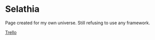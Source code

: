 # Selathia
Page created for my own universe. Still refusing to use any framework.

[Trello](https://trello.com/b/hYo8Vf0w/selathia)
